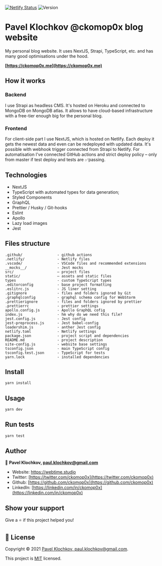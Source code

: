 [![Netlify Status](https://api.netlify.com/api/v1/badges/b694641f-f653-4ac4-91e1-ee0a804cf727/deploy-status)](https://app.netlify.com/sites/webtime-studio/deploys)
![Version](https://img.shields.io/badge/version-3.1.6-blue.svg?cacheSeconds=2592000)

# Pavel Klochkov @ckomop0x blog website

My personal blog website. It uses NextJS, Strapi, TypeScript, etc. and has many good optimisations under the hood.

**[https://ckomop0x.me](https://ckomop0x.me)**

## How it works

### Backend

I use Strapi as headless CMS. It's hosted on Heroku and connected to MongoDB on MongoDB atlas. It allows to have cloud-based infrastructure with a free-tier enough big for the personal blog.

### Frontend

For client-side part I use NextJS, which is hosted on Netlify. Each deploy it gets the newest data and even can be redeployed with updated data. It's possible with webhook trigger connected from Strapi to Netlify. For automatisation I've connected GitHub actions and strict deploy policy – only from master if test deploy and tests are ✅passing.

## Technologies

- NextJS
- TypeScript with automated types for data generation;
- Styled Components
- GraphQL
- Prettier / Husky / Git-hooks
- Eslint
- Apollo
- Lazy load images
- Jest

## Files structure

```
.github/                - github actions
.netlify/               - Netlify files
.vscode/                - VSCode files and recommended extensions
__mocks__/              - Jest mocks
src/                    – project files
static/                 – assets and static files
types                   - custom TypeScript types
.editorconfig           - base project formatting
.eslitrc.js             - JS liner setting
.gitignore              - files and folders ignored by Git
.graphqlconfig          - graphql schema config for WebStorm
.prettierignore         - files and folders ignored by prettier
.prettierrc             - prettier settings
apollo.config.js        - Apollo GraphQL cofig
index.js                - hm why do we need this file?
jest.config.js          - Jest config
jest-preprocess.js      - Jest babel-config
loadershim.js           - anther Jest config
netlify.toml            - Netlify settings
package.json            - project script and dependencies
README.md               - project description
site-config.js          - website base settings
tsconfig.json           - main TypeScript config
tsconfig.test.json      - TypeScript for tests
yarn.lock               - installed dependencies
```

## Install

```sh
yarn install
```

## Usage

```sh
yarn dev
```

## Run tests

```sh
yarn test
```

## Author

👤 **Pavel Klochkov, paul.klochkov@gmail.com**

- Website: https://webtime.studio
- Twitter: [https://twitter.com/ckomop0x](https://twitter.com/ckomop0x)
- Github: [https://github.com/ckomop0x](https://github.com/ckomop0x)
- LinkedIn: [https://linkedin.com/in/ckomop0x](https://linkedin.com/in/ckomop0x)

## Show your support

Give a ⭐️ if this project helped you!

## 📝 License

Copyright © 2021 [Pavel Klochkov, paul.klochkov@gmail.com](https://github.com/ckomop0x).

This project is [MIT](https://github.com/ckomop0x/ckomop0x.me.site.v2/blob/master/LICENSE) licensed.

